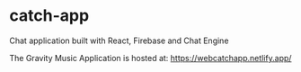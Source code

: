 # catch-app
Chat application built with React, Firebase and Chat Engine

The Gravity Music Application is hosted at: https://webcatchapp.netlify.app/
